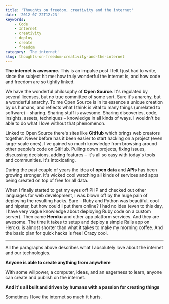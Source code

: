 ```yaml
---
title: 'Thoughts on freedom, creativity and the internet'
date: '2012-07-22T12:23'
keywords:
    - Code
    - Internet
    - creativity
    - deploy
    - create
    - freedom
category: 'The internet'
slug: thoughts-on-freedom-creativity-and-the-internet
---
```


**The internet is awesome.** This is an impulse post I felt I just had to write, since the subject hit me: how truly wonderful the internet is, and how code and freedom are so tightly linked.

We have the wonderful philosophy of **Open Source**. It's regulated by several licenses, but no true committee of some sort. Sure it's anarchy, but a wonderful anarchy. To me Open Source is in its essence a unique creation by us humans, and reflects what I think is vital to many things (unrelated to software) – sharing. Sharing stuff is awesome. Sharing discoveries, code, insights, assets, techniques – knowledge in all kinds of ways. I wouldn't be able to do what I love without that phenomenon.

Linked to Open Source there's sites like **GitHub** which brings web creators together. Never before has it been easier to start hacking on a project (even large-scale ones). I've gained so much knowledge from browsing around other people's code on GitHub. Pulling down projects, fixing issues, discussing decisions, adding features – it's all so easy with today's tools and communities. It's intoxicating.

During the past couple of years the idea of **open data** and **APIs** has been growing stronger. It's wicked cool watching all kinds of services and apps being created on top of free for all data.

When I finally started to get my eyes off PHP and checked out other languages for web development, I was blown off by the huge pain of deploying the resulting hacks. Sure – Ruby and Python was beautiful, cool and hipster, but how could I put them online? I had no idea (even to this day, I have very vague knowledge about deploying Ruby code on a custom server). Then came **Heroku** and other app platform services. And they are awesome. The time it takes to setup and deploy a simple Rails app on Heroku is almost shorter than what it takes to make my morning coffee. And the basic plan for quick hacks is free! Crazy cool.

* * *

All the paragraphs above describes what I absolutely love about the internet and our technologies.

**Anyone is able to create anything from anywhere**

With some willpower, a computer, ideas, and an eagerness to learn, anyone can create and publish on the internet.

**And it's all built and driven by humans with a passion for creating things**

Sometimes I love the internet so much it hurts.
